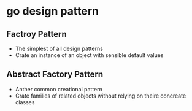 # go design pattern

## Factroy Pattern

- The simplest of all design patterns
- Crate an instance of an object with sensible default values

## Abstract Factory Pattern

- Anther common creational pattern
- Crate families of related objects without relying on theire concreate classes
